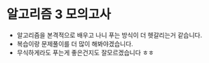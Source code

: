 # 알고리즘 3 모의고사

- 알고리즘을 본격적으로 배우고 나니 푸는 방식이 더 헷갈리는거 같습니다.
- 복습이랑 문제풀이를 더 많이 해봐야겠습니다.
- 무식하게라도 푸는게 좋은건지도 잘모르겠습니다 ㅎㅎ